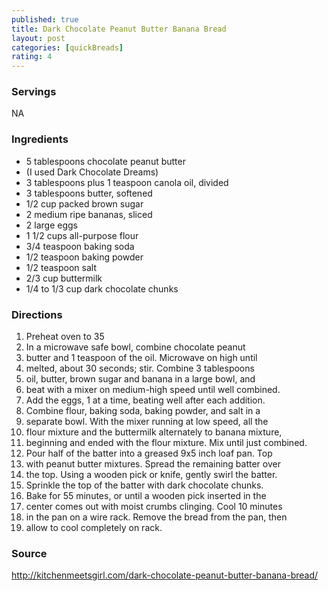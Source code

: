 ```yaml
---
published: true
title: Dark Chocolate Peanut Butter Banana Bread
layout: post
categories: [quickBreads]
rating: 4
---
```

### Servings
NA

### Ingredients
- 5 tablespoons chocolate peanut butter 
- (I used Dark Chocolate Dreams)
- 3 tablespoons plus 1 teaspoon canola oil, divided
- 3 tablespoons butter, softened
- 1/2 cup packed brown sugar
- 2 medium ripe bananas, sliced
- 2 large eggs
- 1 1/2 cups all-purpose flour
- 3/4 teaspoon baking soda
- 1/2 teaspoon baking powder
- 1/2 teaspoon salt
- 2/3 cup buttermilk
- 1/4 to 1/3 cup dark chocolate chunks

### Directions
1. Preheat oven to 35
2. In a microwave safe bowl, combine chocolate peanut
3. butter and 1 teaspoon of the oil. Microwave on high until
4. melted, about 30 seconds; stir. Combine 3 tablespoons
5. oil, butter, brown sugar and banana in a large bowl, and
6. beat with a mixer on medium-high speed until well combined.
7. Add the eggs, 1 at a time, beating well after each addition.
8. Combine flour, baking soda, baking powder, and salt in a
9. separate bowl. With the mixer running at low speed, all the
10. flour mixture and the buttermilk alternately to banana mixture,
11. beginning and ended with the flour mixture. Mix until just combined.
12. Pour half of the batter into a greased 9x5 inch loaf pan. Top
13. with peanut butter mixtures. Spread the remaining batter over
14. the top. Using a wooden pick or knife, gently swirl the batter.
15. Sprinkle the top of the batter with dark chocolate chunks.
16. Bake for 55 minutes, or until a wooden pick inserted in the
17. center comes out with moist crumbs clinging. Cool 10 minutes
18. in the pan on a wire rack. Remove the bread from the pan, then
19. allow to cool completely on rack.

### Source
<a href="http://kitchenmeetsgirl.com/dark-chocolate-peanut-butter-banana-bread/" target="new">http://kitchenmeetsgirl.com/dark-chocolate-peanut-butter-banana-bread/</a>
